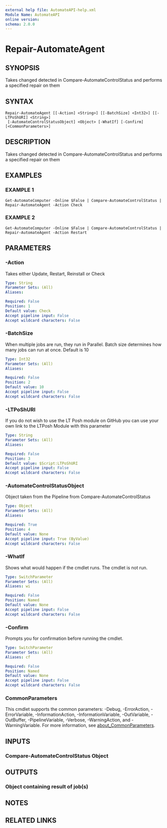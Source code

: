```yaml
---
external help file: AutomateAPI-help.xml
Module Name: AutomateAPI
online version:
schema: 2.0.0
---
```


# Repair-AutomateAgent

## SYNOPSIS
Takes changed detected in Compare-AutomateControlStatus and performs a specified repair on them

## SYNTAX

```
Repair-AutomateAgent [[-Action] <String>] [[-BatchSize] <Int32>] [[-LTPoShURI] <String>]
 [-AutomateControlStatusObject] <Object> [-WhatIf] [-Confirm] [<CommonParameters>]
```

## DESCRIPTION
Takes changed detected in Compare-AutomateControlStatus and performs a specified repair on them

## EXAMPLES

### EXAMPLE 1
```
Get-AutomateComputer -Online $False | Compare-AutomateControlStatus | Repair-AutomateAgent -Action Check
```

### EXAMPLE 2
```
Get-AutomateComputer -Online $False | Compare-AutomateControlStatus | Repair-AutomateAgent -Action Restart
```

## PARAMETERS

### -Action
Takes either Update, Restart, Reinstall or Check

```yaml
Type: String
Parameter Sets: (All)
Aliases:

Required: False
Position: 1
Default value: Check
Accept pipeline input: False
Accept wildcard characters: False
```

### -BatchSize
When multiple jobs are run, they run in Parallel.
Batch size determines how many jobs can run at once.
Default is 10

```yaml
Type: Int32
Parameter Sets: (All)
Aliases:

Required: False
Position: 2
Default value: 10
Accept pipeline input: False
Accept wildcard characters: False
```

### -LTPoShURI
If you do not wish to use the LT Posh module on GitHub you can use your own link to the LTPosh Module with this parameter

```yaml
Type: String
Parameter Sets: (All)
Aliases:

Required: False
Position: 3
Default value: $Script:LTPoShURI
Accept pipeline input: False
Accept wildcard characters: False
```

### -AutomateControlStatusObject
Object taken from the Pipeline from Compare-AutomateControlStatus

```yaml
Type: Object
Parameter Sets: (All)
Aliases:

Required: True
Position: 4
Default value: None
Accept pipeline input: True (ByValue)
Accept wildcard characters: False
```

### -WhatIf
Shows what would happen if the cmdlet runs.
The cmdlet is not run.

```yaml
Type: SwitchParameter
Parameter Sets: (All)
Aliases: wi

Required: False
Position: Named
Default value: None
Accept pipeline input: False
Accept wildcard characters: False
```

### -Confirm
Prompts you for confirmation before running the cmdlet.

```yaml
Type: SwitchParameter
Parameter Sets: (All)
Aliases: cf

Required: False
Position: Named
Default value: None
Accept pipeline input: False
Accept wildcard characters: False
```

### CommonParameters
This cmdlet supports the common parameters: -Debug, -ErrorAction, -ErrorVariable, -InformationAction, -InformationVariable, -OutVariable, -OutBuffer, -PipelineVariable, -Verbose, -WarningAction, and -WarningVariable. For more information, see [about_CommonParameters](http://go.microsoft.com/fwlink/?LinkID=113216).

## INPUTS

### Compare-AutomateControlStatus Object
## OUTPUTS

### Object containing result of job(s)
## NOTES

## RELATED LINKS
